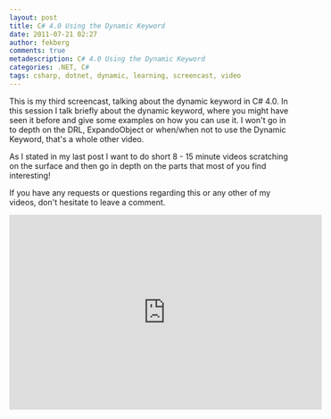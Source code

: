 ```yaml
---
layout: post
title: C# 4.0 Using the Dynamic Keyword
date: 2011-07-21 02:27
author: fekberg
comments: true
metadescription: C# 4.0 Using the Dynamic Keyword
categories: .NET, C#
tags: csharp, dotnet, dynamic, learning, screencast, video
---
```

This is my third screencast, talking about the dynamic keyword in C# 4.0. In this session I talk briefly about the dynamic keyword, where you might have seen it before and give some examples on how you can use it. I won't go in to depth on the DRL, ExpandoObject or when/when not to use the Dynamic Keyword, that's a whole other video.<!--excerpt-->

As I stated in my last post I want to do short 8 - 15 minute videos scratching on the surface and then go in depth on the parts that most of you find interesting!

If you have any requests or questions regarding this or any other of my videos, don't hesitate to leave a comment.

<div class="video-container">
<iframe width="560" height="349" src="http://www.youtube.com/embed/vfT7Leom6hk" frameborder="0" allowfullscreen></iframe>
</div>
